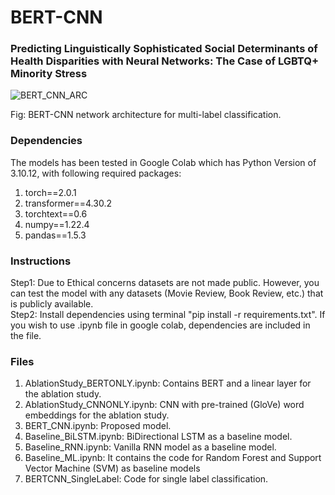 # BERT-CNN

### Predicting Linguistically Sophisticated Social Determinants of Health Disparities with Neural Networks: The Case of LGBTQ+ Minority Stress

![BERT_CNN_ARC](https://github.com/chapagaisa/BERT-CNN/assets/46834070/6d5a2448-9f5d-41ce-9d09-83fc5ed75479)

  Fig: BERT-CNN network architecture for multi-label classification.

### Dependencies
The models has been tested in Google Colab which has Python Version of 3.10.12, with following required packages: <br>
1. torch==2.0.1
2. transformer==4.30.2
3. torchtext==0.6
4. numpy==1.22.4 
5. pandas==1.5.3

### Instructions
Step1: Due to Ethical concerns datasets are not made public. However, you can test the model with any datasets (Movie Review, Book Review, etc.) that is publicly available. <br>
Step2: Install dependencies using terminal "pip install -r requirements.txt". If you wish to use .ipynb file in google colab, dependencies are included in the file. <br>

### Files
1. AblationStudy_BERTONLY.ipynb: Contains BERT and a linear layer for the ablation study.
2. AblationStudy_CNNONLY.ipynb: CNN with pre-trained (GloVe) word embeddings for the ablation study.
3. BERT_CNN.ipynb: Proposed model.
4. Baseline_BiLSTM.ipynb: BiDirectional LSTM as a baseline model.
5. Baseline_RNN.ipynb: Vanilla RNN model as a baseline model.
6. Baseline_ML.ipynb: It contains the code for Random Forest and Support Vector Machine (SVM) as baseline models
7. BERTCNN_SingleLabel: Code for single label classification. 
